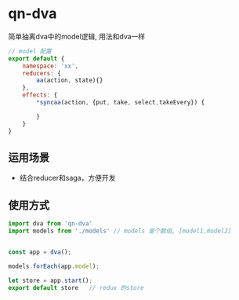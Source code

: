 <!--
 * @Date: 2020-01-09 16:40:40
 * @LastEditors  : zhengxi
 * @LastEditTime : 2020-01-09 17:49:06
 -->
# qn-dva
简单抽离dva中的model逻辑, 用法和dva一样
```js
// model 配置
export default {
    namespace: 'xx',
    reducers: {
        aa(action, state){}
    },
    effects: {
        *syncaa(action, {put, take, select,takeEvery}) {

        }
    }
}
```
## 运用场景
- 结合reducer和saga，方便开发

## 使用方式
```js
import dva from 'qn-dva'
import models from './models' // models 是个数组, [model1,model2]


const app = dva();

models.forEach(app.model);

let store = app.start();
export default store   // redux 的store
```